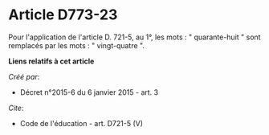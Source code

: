 # Article D773-23

Pour l'application de l'article D. 721-5, au 1°, les mots : " quarante-huit " sont remplacés par les mots : " vingt-quatre ".

**Liens relatifs à cet article**

_Créé par_:

  - Décret n°2015-6 du 6 janvier 2015 - art. 3

_Cite_:

  - Code de l'éducation - art. D721-5 (V)
